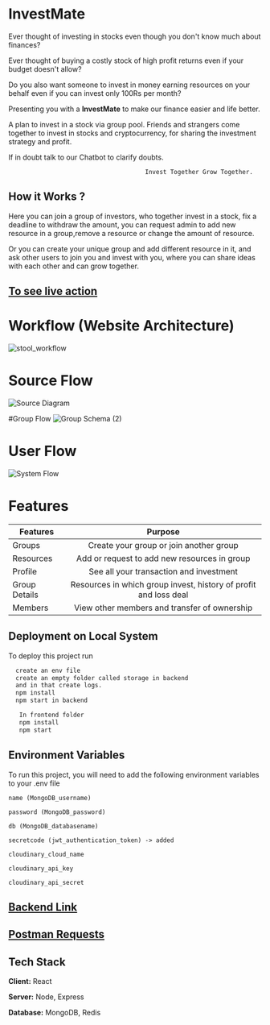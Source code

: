 # InvestMate

Ever thought of investing in stocks even though you don't know much about finances?

Ever thought of buying a costly stock of high profit returns even if your budget doesn't allow?

Do you also want someone to invest in money earning resources on your behalf even if you can invest only 100Rs per month?

Presenting you with a **InvestMate** to make our finance easier and life better.

A plan to invest in a stock via group pool. Friends and strangers come
together to invest in stocks and cryptocurrency, for
sharing the investment strategy and profit.

If in doubt talk to our Chatbot to clarify doubts.

                                          Invest Together Grow Together.

## How it Works ?

Here you can join a group of investors, who together invest
in a stock, fix a deadline to withdraw the amount, you can
request admin to add new resource in a group,remove a resource or change the amount of resource.

Or you can create your unique group and add different resource in
it, and ask other users to join you and invest with you, where
you can share ideas with each other and can grow together.

## [To see live action](https://stool-front.herokuapp.com/)

# Workflow (Website Architecture)

![stool_workflow](https://user-images.githubusercontent.com/63896998/129359099-ae832998-4291-4005-9b2c-479901407191.jpeg)

# Source Flow

![Source Diagram](https://user-images.githubusercontent.com/60891544/129677169-4bf4d796-c40c-40e0-8ffd-64597dfc1817.png)

#Group Flow
![Group Schema (2)](https://user-images.githubusercontent.com/60891544/129674115-70f9a9f2-9533-4198-b937-8e250a32673b.jpeg)

# User Flow

![System Flow](https://user-images.githubusercontent.com/60891544/129672812-f4731075-d1e7-40ee-b1f3-277a66f827e2.jpeg)

# Features

| Features      |                             Purpose                              |
| ------------- | :--------------------------------------------------------------: |
| Groups        |             Create your group or join another group              |
| Resources     |           Add or request to add new resources in group           |
| Profile       |             See all your transaction and investment              |
| Group Details | Resources in which group invest, history of profit and loss deal |
| Members       |           View other members and transfer of ownership           |

## Deployment on Local System

To deploy this project run

```bash
  create an env file
  create an empty folder called storage in backend
  and in that create logs.
  npm install
  npm start in backend
```

```bash
   In frontend folder
   npm install
   npm start
```

## Environment Variables

To run this project, you will need to add the following environment variables to your .env file

`name (MongoDB_username)`

`password (MongoDB_password)`

`db (MongoDB_databasename)`

`secretcode (jwt_authentication_token) -> added`

`cloudinary_cloud_name`

`cloudinary_api_key`

`cloudinary_api_secret`

## [Backend Link](http://localhost:5001/)

## [Postman Requests](https://www.getpostman.com/collections/a6cc1f044a023f89a5d8)

## Tech Stack

**Client:** React

**Server:** Node, Express

**Database:** MongoDB, Redis
